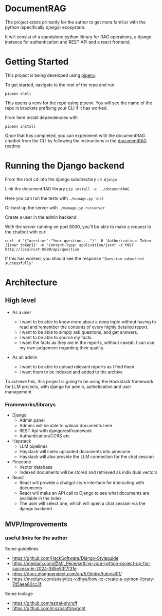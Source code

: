 # DocumentRAG

The project exists primarily for the author to get more familiar with the python (specifically django) ecosystem.

It will consist of a standalone python library for RAG operations, a django instance for authentication and REST API and a react frontend.

# Getting Started

This project is being developed using [pipenv](https://pipenv.pypa.io/en/latest/).

To get started, navigate to the root of the repo and run
```
pipenv shell
```

This opens a venv for the repo using pipenv. You will see the name of the repo in brackets prefixing your CLI if it has worked.

From here install dependencies with
```
pipenv install
```

Once that has completed, you can experiment with the documentRAG chatbot from the CLI by following the instructions in the [documentRAG readme](documentRAG/README.md)

# Running the Django backend

From the root cd into the django subdirectory `cd django`

Link the documentRAG library `pip install -e ../documentRAG`

Here you can run the tests with `./manage.py test`

Or boot up the server with `./manage.py runserver`

Create a user in the admin backend

With the server running on port 8000, you'll be able to make a request to the chatbot with curl

`curl -d '{"question":"Your question...."}' -H 'Authorization: Token {{Your token}}' -H "Content-Type: application/json" -X POST http://localhost:8000/api/question`

If this has worked, you should see the response `"Question submitted successfully"`

# Architecture

## High level

- As a user
    - I want to be able to know more about a deep topic without having to read and remember the contents of every highly detailed report. 
    - I want to be able to simply ask questions, and get answers.
    - I want to be able to source my facts.
    - I want the facts as they are in the reports, without caveat. I can use my own judgement regarding their quality.

- As an admin
    - I want to be able to upload relevant reports as I find them
    - I want them to be indexed and added to the archive

To achieve this, this project is going to be using the Hackstack framework for LLM projects, with django for admin, authetication and user management.

### Frameworks/librarys

- Django
    - Admin panel
    - Admins will be able to upload documents here
    - REST Api with djangorestframework
    - Authentication/CORS etc
- Haystack
    - LLM pipelines
    - Haystack will index uploaded documents into pinecone
    - Haystack will also provide the LLM connection for the chat session
- Pinecone
    - Vector database
    - Indexed documents will be stored and retrieved as individual vectors
- React
    - React will provide a chatgpt style interface for interacting with documents
    - React will make an API call to Django to see what documents are available in the index
    - The user will select one, which will open a chat session via the django backend

## MVP/Improvements

### useful links for the author

Some guidelines
- https://github.com/HackSoftware/Django-Styleguide
- https://medium.com/@Mr_Pepe/setting-your-python-project-up-for-success-in-2024-365e53f7f31e
- https://docs.djangoproject.com/en/5.0/intro/tutorial01/
- https://medium.com/analytics-vidhya/how-to-create-a-python-library-7d5aea80cc3f

Some toolage

- https://github.com/astral-sh/ruff
- https://github.com/microsoft/pyright

